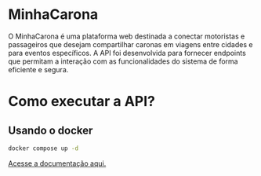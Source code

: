 # MinhaCarona

O MinhaCarona é uma plataforma web destinada a conectar motoristas e passageiros que desejam compartilhar caronas em viagens entre cidades e para eventos específicos. A API foi desenvolvida para fornecer endpoints que permitam a interação com as funcionalidades do sistema de forma eficiente e segura.

# Como executar a API?

## Usando o docker

```bash
docker compose up -d 
```

[Acesse a documentação aqui.](http://localhost:3000/docs/) 
